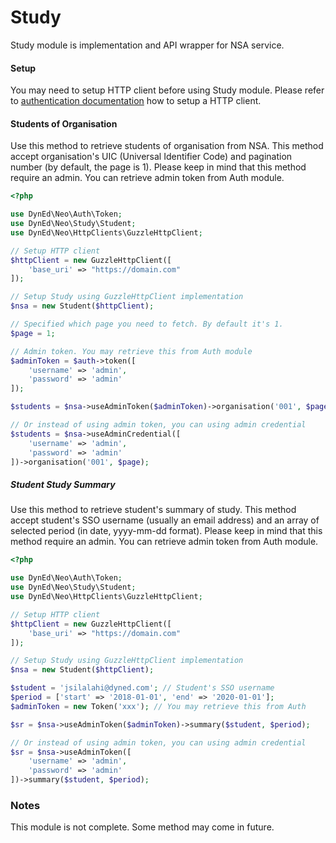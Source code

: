 # Study
Study module is implementation and API wrapper for NSA service.

#### Setup
You may need to setup HTTP client before using Study module. Please refer to [authentication documentation](authentication.md) how to setup a HTTP client. 

#### Students of Organisation
Use this method to retrieve students of organisation from NSA. This method accept organisation's UIC (Universal Identifier Code) and pagination number (by default, the page is 1). Please keep in mind that this method require an admin. You can retrieve admin token from Auth module. 

```php
<?php

use DynEd\Neo\Auth\Token;
use DynEd\Neo\Study\Student;
use DynEd\Neo\HttpClients\GuzzleHttpClient;

// Setup HTTP client
$httpClient = new GuzzleHttpClient([
    'base_uri' => "https://domain.com"
]);

// Setup Study using GuzzleHttpClient implementation
$nsa = new Student($httpClient);

// Specified which page you need to fetch. By default it's 1.
$page = 1; 

// Admin token. You may retrieve this from Auth module
$adminToken = $auth->token([
    'username' => 'admin',
    'password' => 'admin'
]);

$students = $nsa->useAdminToken($adminToken)->organisation('001', $page);

// Or instead of using admin token, you can using admin credential
$students = $nsa->useAdminCredential([
    'username' => 'admin',
    'password' => 'admin'
])->organisation('001', $page);
```

##### Student Study Summary
Use this method to retrieve student's summary of study. This method accept student's SSO username (usually an email address) and an array of selected period (in date, yyyy-mm-dd format). Please keep in mind that this method require an admin. You can retrieve admin token from Auth module. 

```php
<?php

use DynEd\Neo\Auth\Token;
use DynEd\Neo\Study\Student;
use DynEd\Neo\HttpClients\GuzzleHttpClient;

// Setup HTTP client
$httpClient = new GuzzleHttpClient([
    'base_uri' => "https://domain.com"
]);

// Setup Study using GuzzleHttpClient implementation
$nsa = new Student($httpClient);

$student = 'jsilalahi@dyned.com'; // Student's SSO username
$period = ['start' => '2018-01-01', 'end' => '2020-01-01'];
$adminToken = new Token('xxx'); // You may retrieve this from Auth

$sr = $nsa->useAdminToken($adminToken)->summary($student, $period);

// Or instead of using admin token, you can using admin credential
$sr = $nsa->useAdminToken([
    'username' => 'admin',
    'password' => 'admin'
])->summary($student, $period);
```

### Notes
This module is not complete. Some method may come in future.
